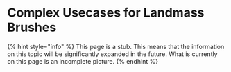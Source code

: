# Complex Usecases for Landmass Brushes

{% hint style="info" %}
This page is a stub. This means that the information on this topic will be significantly expanded in the future. What is currently on this page is an incomplete picture.
{% endhint %}

